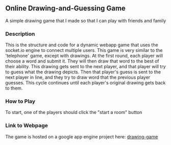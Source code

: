 ## Online Drawing-and-Guessing Game
A simple drawing game that I made so that I can play with friends and family

### Description
This is the structure and code for a dynamic webapp game that uses the socket.io engine to connect multiple users. This game is very similar to the 'telephone' game, except with drawings. At the first round, each player will choose a word and submit it. They will then draw that word to the best of their ability. This drawing gets sent to the next player, and that player will try to guess what the drawing depicts. Then that player's guess is sent to the next player in line, and they try to draw word that the previous player guesses. This cycle continues until each player's original drawing gets back to them.

### How to Play
To start, one of the players should click the "start a room" button

### Link to Webpage
The game is hosted on a google app engine project here:
[drawing-game](https://gamenight-drawing-game.wl.r.appspot.com/)